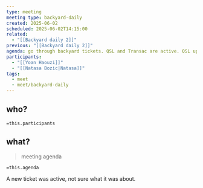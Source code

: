 ```yaml
---
type: meeting
meeting type: backyard-daily
created: 2025-06-02
scheduled: 2025-06-02T14:15:00
related:
  - "[[Backyard daily 2]]"
previous: "[[Backyard daily 2]]"
agenda: go through backyard tickets. QSL and Transac are active. QSL updated by Yoan
participants:
  - "[[Yoan Haouzi]]"
  - "[[Natasa Bozic|Natasa]]"
tags:
  - meet
  - meet/backyard-daily
---
```

## who?

`=this.participants`

## what?
> meeting agenda

`=this.agenda`

A new ticket was active, not sure what it was about.


